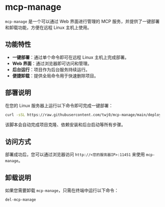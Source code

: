 # mcp-manage

`mcp-manage` 是一个可以通过 Web 界面进行管理的 MCP 服务，并提供了一键部署和卸载功能，方便在远程 Linux 主机上使用。

## 功能特性

*   **一键部署**：通过单个命令即可在远程 Linux 主机上完成部署。
*   **Web 界面**：通过浏览器即可访问和管理。
*   **后台运行**：项目作为后台服务持续运行。
*   **便捷卸载**：提供全局命令用于快速删除项目。

## 部署说明

在您的 Linux 服务器上运行以下命令即可完成一键部署：

```bash
curl -sSL https://raw.githubusercontent.com/twj0/mcp-manage/main/deploy.sh | bash
```

该脚本会自动完成项目克隆、依赖安装和后台启动等所有步骤。

## 访问方式

部署成功后，您可以通过浏览器访问 `http://<您的服务器IP>:11451` 来使用 `mcp-manage`。

## 卸载说明

如果您需要卸载 `mcp-manage`，只需在终端中运行以下命令：

```bash
del-mcp-manage